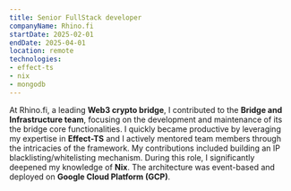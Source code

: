 ```yaml
---
title: Senior FullStack developer
companyName: Rhino.fi
startDate: 2025-02-01
endDate: 2025-04-01
location: remote
technologies:
- effect-ts
- nix
- mongodb
---
```



At Rhino.fi, a leading **Web3 crypto bridge**, I contributed to the **Bridge and Infrastructure team**, focusing on the development and maintenance of its the bridge core functionalities.
I quickly became productive by leveraging my expertise in **Effect-TS** and I actively mentored team members through the intricacies of the framework.
My contributions included building an IP blacklisting/whitelisting mechanism.
During this role, I significantly deepened my knowledge of **Nix**.
The architecture was event-based and deployed on **Google Cloud Platform (GCP)**.
